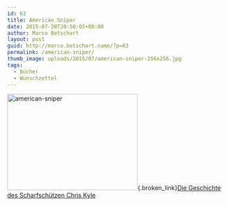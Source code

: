 ```yaml
---
id: 63
title: American Sniper
date: 2015-07-28T20:50:02+00:00
author: Marco Betschart
layout: post
guid: http://marco.betschart.name/?p=63
permalink: /american-sniper/
thumb_image: uploads/2015/07/american-sniper-256x256.jpg
tags:
  - Bücher
  - Wunschzettel
---
```

[<img class=" size-medium wp-image-66 alignleft" src="http://blog.marco.betschart.nameuploads/2015/07/american-sniper-300x222.jpg" alt="american-sniper" width="300" height="222" srcset="uploads/2015/07/american-sniper-300x222.jpg 300w, uploads/2015/07/american-sniper-1024x758.jpg 1024w, uploads/2015/07/american-sniper-192x142.jpg 192w, uploads/2015/07/american-sniper.jpg 1200w" sizes="(max-width: 300px) 100vw, 300px" />](http://blog.marco.betschart.nameuploads/2015/07/american-sniper.jpg){.broken_link}[Die Geschichte des Scharfschützen Chris Kyle](https://itunes.apple.com/ch/book/american-sniper/id949560573)